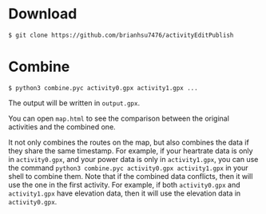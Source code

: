 # Download
```$ git clone https://github.com/brianhsu7476/activityEditPublish```

# Combine
```$ python3 combine.pyc activity0.gpx activity1.gpx ...```

The output will be written in ```output.gpx```.

You can open ```map.html``` to see the comparison between the original activities and the combined one.

It not only combines the routes on the map, but also combines the data if they share the same timestamp. For example, if your heartrate data is only in ```activity0.gpx```, and your power data is only in ```activity1.gpx```, you can use the command ```python3 combine.pyc activity0.gpx activity1.gpx``` in your shell to combine them. Note that if the combined data conflicts, then it will use the one in the first activity. For example, if both ```activity0.gpx``` and ```activity1.gpx``` have elevation data, then it will use the elevation data in ```activity0.gpx```.
